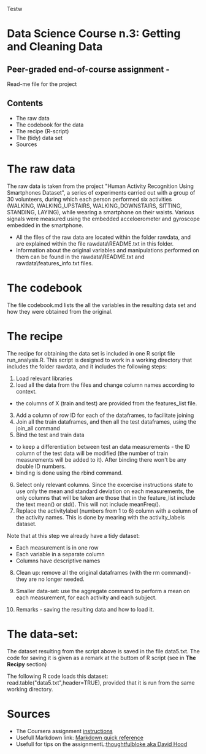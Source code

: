Testw
# Data Science Course n.3: Getting and Cleaning Data
## Peer-graded end-of-course assignment - 

Read-me file for the project

## Contents

* The raw data
* The codebook for the data
* The recipe (R-script)
* The (tidy) data set
* Sources

# The raw data

The raw data is taken from the project "Human Activity Recognition Using Smartphones Dataset", a series of experiments carried out with a group of 30 volunteers, during which each person performed six activities (WALKING, WALKING_UPSTAIRS, WALKING_DOWNSTAIRS, SITTING, STANDING, LAYING), while wearing a smartphone on their waists. Various signals were measured using the embedded acceloerometer and gyroscope embedded in the smartphone.

* All the files of the raw data are located within the folder rawdata, and are explained within the file rawdata\README.txt in this folder.
* Information about the original variables and manipulations performed on them can be found in the rawdata\README.txt and rawdata\features_info.txt files.


# The codebook

The file codebook.md lists the all the variables in the resulting data set and how they were obtained from the original.

# The recipe

The recipe for obtaining the data set is included in one R script file run_analysis.R. This script is designed to work in a working directory that includes the folder rawdata, and it includes the following steps:

1. Load relevant libraries
2. load all the data from the files and change column names according to context. 
  * the columns of X (train and test) are provided from the features_list file.
3. Add a column of row ID for each of the dataframes, to facilitate joining
4. Join all the train dataframes, and then all the test dataframes, using the join_all command
5. Bind the test and train data
  * to keep a differentiation between test an data measurements - the ID column of the test data will be modified (the number of train measurements will be added to it). After binding there won't be any double ID numbers.
  * binding is done using the rbind command.
6. Select only relevant columns. Since the excercise instructions state to use only the mean and standard deviation on each measurements, the only columns that will be taken are those that in the feature_list include the text mean() or std(). This will not include meanFreq().
7. Replace the activitylabel (numbers from 1 to 6) column with a column of the activity names. This is done by mearing with the activity_labels dataset.

Note that at this step we already have a tidy dataset: 
  * Each measurement is in one row 
  * Each variable in a separate column
  * Columns have descriptive names

8. Clean up: remove all the original dataframes (with the rm command)- they are no longer needed.
9. Smaller data-set: use the aggregate command to perform a mean on each measurement, for each activity and each subjject.

10. Remarks - saving the resulting data and how to load it.

# The data-set:

The dataset resulting from the script above is saved in the file data5.txt. The code for saving it is given as a remark at the buttom of R script (see in **The Recipy** section)

The following R code loads this dataset: read.table("data5.txt",header=TRUE), provided that it is run from the same working directory.

# Sources

* The Coursera assignment [instructions](https://www.coursera.org/learn/data-cleaning/peer/FIZtT/getting-and-cleaning-data-course-project)
* Usefull Markdown link: [Markdown quick reference](https://en.support.wordpress.com/markdown-quick-reference)
* Usefull for tips on the assignmentL:[thoughtfulbloke aka David Hood](https://thoughtfulbloke.wordpress.com/2015/09/09/getting-and-cleaning-the-assignment)





